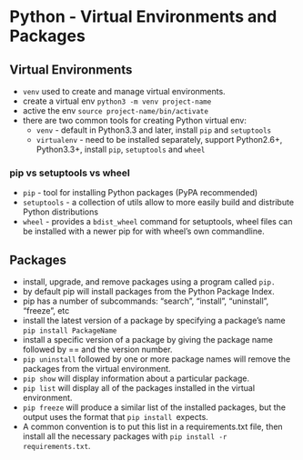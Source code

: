 # Python - Virtual Environments and Packages

## Virtual Environments
- `venv` used to create and manage virtual environments.
- create a virtual env `python3 -m venv project-name`
- active the env `source project-name/bin/activate`
- there are two common tools for creating Python virtual env:
  - `venv` - default in Python3.3 and later, install `pip` and `setuptools`
  - `virtualenv` - need to be installed separately, support Python2.6+, Python3.3+, install `pip`, `setuptools` and `wheel`

### pip vs setuptools vs wheel
- `pip` - tool for installing Python packages (PyPA recommended)
- `setuptools` - a collection of utils allow to more easily build and distribute Python distributions
- `wheel` - provides a `bdist_wheel` command for setuptools, wheel files can be installed with a newer pip for with wheel’s own commandline.

## Packages
- install, upgrade, and remove packages using a program called `pip.`
- by default pip will install packages from the Python Package Index.
- pip has a number of subcommands: “search”, “install”, “uninstall”, “freeze”, etc
- install the latest version of a package by specifying a package’s name `pip install PackageName`
- install a specific version of a package by giving the package name followed by == and the version number.
- `pip uninstall` followed by one or more package names will remove the packages from the virtual environment.
- `pip show` will display information about a particular package.
- `pip list` will display all of the packages installed in the virtual environment.
- `pip freeze` will produce a similar list of the installed packages, but the output uses the format that `pip install `expects.
- A common convention is to put this list in a requirements.txt file, then install all the necessary packages with `pip install -r requirements.txt`.